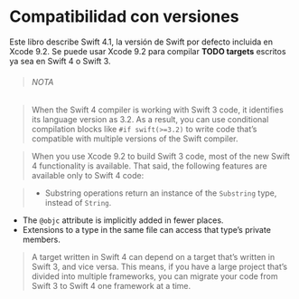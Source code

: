 # Compatibilidad con versiones
Este libro describe Swift 4.1, la versión de Swift por defecto incluida en Xcode 9.2. Se puede usar Xcode 9.2 para compilar **TODO targets** escritos ya sea en Swift 4 o Swift 3.

>###### NOTA

> When the Swift 4 compiler is working with Swift 3 code, it identifies its language version as 3.2. As a result, you can use conditional compilation blocks like `#if swift(>=3.2)` to write code that’s compatible with multiple versions of the Swift compiler.

>When you use Xcode 9.2 to build Swift 3 code, most of the new Swift 4 functionality is available. That said, the following features are available only to Swift 4 code:

>* Substring operations return an instance of the `Substring` type, instead of `String`.
* The `@objc` attribute is implicitly added in fewer places.
* Extensions to a type in the same file can access that type’s private members.

>A target written in Swift 4 can depend on a target that’s written in Swift 3, and vice versa. This means, if you have a large project that’s divided into multiple frameworks, you can migrate your code from Swift 3 to Swift 4 one framework at a time.